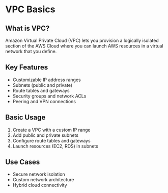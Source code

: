 # VPC Basics

## What is VPC?

Amazon Virtual Private Cloud (VPC) lets you provision a logically isolated section of the AWS Cloud where you can launch AWS resources in a virtual network that you define.

## Key Features

- Customizable IP address ranges
- Subnets (public and private)
- Route tables and gateways
- Security groups and network ACLs
- Peering and VPN connections

## Basic Usage

1. Create a VPC with a custom IP range
2. Add public and private subnets
3. Configure route tables and gateways
4. Launch resources (EC2, RDS) in subnets

## Use Cases

- Secure network isolation
- Custom network architecture
- Hybrid cloud connectivity
